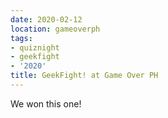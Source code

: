 ```yaml
---
date: 2020-02-12
location: gameoverph
tags:
- quiznight
- geekfight
- '2020'
title: GeekFight! at Game Over PH
---
```


We won this one!